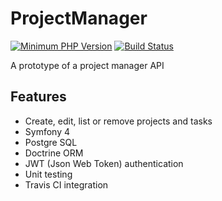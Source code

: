 ProjectManager
============================


[![Minimum PHP Version](https://img.shields.io/travis/php-v/symfony/symfony.svg)](https://php.net/)
[![Build Status](https://travis-ci.org/wacky444/ProjectManager.svg?branch=master)](https://travis-ci.org/wacky444/ProjectManager.svg)

 
A prototype of a project manager API



Features
-------------

* Create, edit, list or remove projects and tasks
* Symfony 4
* Postgre SQL
* Doctrine ORM
* JWT (Json Web Token) authentication
* Unit testing
* Travis CI integration
